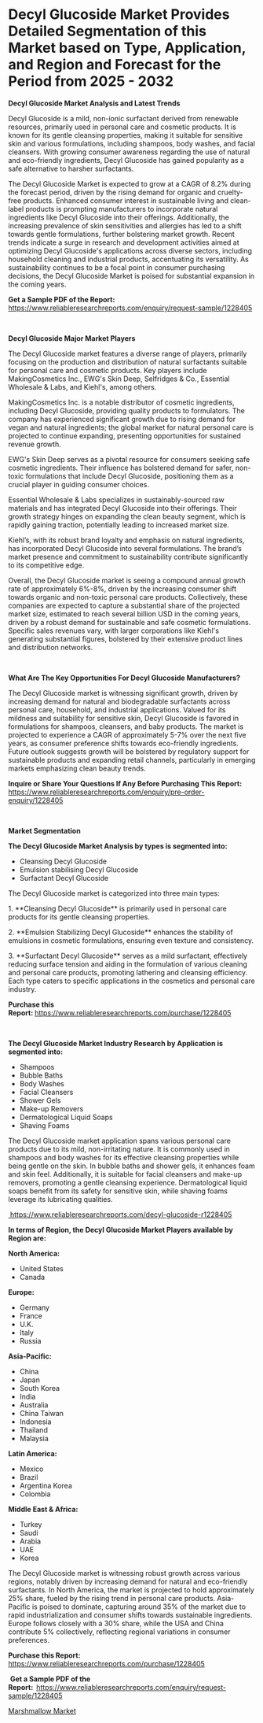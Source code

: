 <p><h1>Decyl Glucoside Market Provides Detailed Segmentation of this Market based on Type, Application, and Region and Forecast for the Period from 2025 - 2032</h1></p><p><strong>Decyl Glucoside Market Analysis and Latest Trends</strong></p>
<p><p>Decyl Glucoside is a mild, non-ionic surfactant derived from renewable resources, primarily used in personal care and cosmetic products. It is known for its gentle cleansing properties, making it suitable for sensitive skin and various formulations, including shampoos, body washes, and facial cleansers. With growing consumer awareness regarding the use of natural and eco-friendly ingredients, Decyl Glucoside has gained popularity as a safe alternative to harsher surfactants.</p><p>The Decyl Glucoside Market is expected to grow at a CAGR of 8.2% during the forecast period, driven by the rising demand for organic and cruelty-free products. Enhanced consumer interest in sustainable living and clean-label products is prompting manufacturers to incorporate natural ingredients like Decyl Glucoside into their offerings. Additionally, the increasing prevalence of skin sensitivities and allergies has led to a shift towards gentle formulations, further bolstering market growth. Recent trends indicate a surge in research and development activities aimed at optimizing Decyl Glucoside's applications across diverse sectors, including household cleaning and industrial products, accentuating its versatility. As sustainability continues to be a focal point in consumer purchasing decisions, the Decyl Glucoside Market is poised for substantial expansion in the coming years.</p></p>
<p><strong>Get a Sample PDF of the Report:&nbsp;</strong> <a href="https://www.reliableresearchreports.com/enquiry/request-sample/1228405?utm_campaign=2472&utm_medium=2&utm_source=Github&utm_content=ia&utm_term=14022025&utm_id=decyl-glucoside">https://www.reliableresearchreports.com/enquiry/request-sample/1228405</a></p>
<p>&nbsp;</p>
<p><strong>Decyl Glucoside Major Market Players</strong></p>
<p><p>The Decyl Glucoside market features a diverse range of players, primarily focusing on the production and distribution of natural surfactants suitable for personal care and cosmetic products. Key players include MakingCosmetics Inc., EWG's Skin Deep, Selfridges & Co., Essential Wholesale & Labs, and Kiehl's, among others. </p><p>MakingCosmetics Inc. is a notable distributor of cosmetic ingredients, including Decyl Glucoside, providing quality products to formulators. The company has experienced significant growth due to rising demand for vegan and natural ingredients; the global market for natural personal care is projected to continue expanding, presenting opportunities for sustained revenue growth.</p><p>EWG's Skin Deep serves as a pivotal resource for consumers seeking safe cosmetic ingredients. Their influence has bolstered demand for safer, non-toxic formulations that include Decyl Glucoside, positioning them as a crucial player in guiding consumer choices.</p><p>Essential Wholesale & Labs specializes in sustainably-sourced raw materials and has integrated Decyl Glucoside into their offerings. Their growth strategy hinges on expanding the clean beauty segment, which is rapidly gaining traction, potentially leading to increased market size.</p><p>Kiehl’s, with its robust brand loyalty and emphasis on natural ingredients, has incorporated Decyl Glucoside into several formulations. The brand’s market presence and commitment to sustainability contribute significantly to its competitive edge.</p><p>Overall, the Decyl Glucoside market is seeing a compound annual growth rate of approximately 6%-8%, driven by the increasing consumer shift towards organic and non-toxic personal care products. Collectively, these companies are expected to capture a substantial share of the projected market size, estimated to reach several billion USD in the coming years, driven by a robust demand for sustainable and safe cosmetic formulations. Specific sales revenues vary, with larger corporations like Kiehl's generating substantial figures, bolstered by their extensive product lines and distribution networks.</p></p>
<p>&nbsp;</p>
<p><strong>What Are The Key Opportunities For Decyl Glucoside Manufacturers?</strong></p>
<p><p>The Decyl Glucoside market is witnessing significant growth, driven by increasing demand for natural and biodegradable surfactants across personal care, household, and industrial applications. Valued for its mildness and suitability for sensitive skin, Decyl Glucoside is favored in formulations for shampoos, cleansers, and baby products. The market is projected to experience a CAGR of approximately 5-7% over the next five years, as consumer preference shifts towards eco-friendly ingredients. Future outlook suggests growth will be bolstered by regulatory support for sustainable products and expanding retail channels, particularly in emerging markets emphasizing clean beauty trends.</p></p>
<p><strong>Inquire or Share Your Questions If Any Before Purchasing This Report:</strong> <a href="https://www.reliableresearchreports.com/enquiry/pre-order-enquiry/1228405?utm_campaign=2472&utm_medium=2&utm_source=Github&utm_content=ia&utm_term=14022025&utm_id=decyl-glucoside">https://www.reliableresearchreports.com/enquiry/pre-order-enquiry/1228405</a></p>
<p>&nbsp;</p>
<p><strong>Market Segmentation</strong></p>
<p><strong>The Decyl Glucoside Market Analysis by types is segmented into:</strong></p>
<p><ul><li>Cleansing Decyl Glucoside</li><li>Emulsion stabilising Decyl Glucoside</li><li>Surfactant Decyl Glucoside</li></ul></p>
<p><p>The Decyl Glucoside market is categorized into three main types: </p><p>1. **Cleansing Decyl Glucoside** is primarily used in personal care products for its gentle cleansing properties. </p><p>2. **Emulsion Stabilizing Decyl Glucoside** enhances the stability of emulsions in cosmetic formulations, ensuring even texture and consistency. </p><p>3. **Surfactant Decyl Glucoside** serves as a mild surfactant, effectively reducing surface tension and aiding in the formulation of various cleaning and personal care products, promoting lathering and cleansing efficiency. Each type caters to specific applications in the cosmetics and personal care industry.</p></p>
<p><strong>Purchase this Report:&nbsp;</strong><a href="https://www.reliableresearchreports.com/purchase/1228405?utm_campaign=2472&utm_medium=2&utm_source=Github&utm_content=ia&utm_term=14022025&utm_id=decyl-glucoside">https://www.reliableresearchreports.com/purchase/1228405</a></p>
<p>&nbsp;</p>
<p><strong>The Decyl Glucoside Market Industry Research by Application is segmented into:</strong></p>
<p><ul><li>Shampoos</li><li>Bubble Baths</li><li>Body Washes</li><li>Facial Cleansers</li><li>Shower Gels</li><li>Make-up Removers</li><li>Dermatological Liquid Soaps</li><li>Shaving Foams</li></ul></p>
<p><p>The Decyl Glucoside market application spans various personal care products due to its mild, non-irritating nature. It is commonly used in shampoos and body washes for its effective cleansing properties while being gentle on the skin. In bubble baths and shower gels, it enhances foam and skin feel. Additionally, it is suitable for facial cleansers and make-up removers, promoting a gentle cleansing experience. Dermatological liquid soaps benefit from its safety for sensitive skin, while shaving foams leverage its lubricating qualities.</p></p>
<p><a href="https://www.reliableresearchreports.com/decyl-glucoside-r1228405?utm_campaign=2472&utm_medium=2&utm_source=Github&utm_content=ia&utm_term=14022025&utm_id=decyl-glucoside">&nbsp;https://www.reliableresearchreports.com/decyl-glucoside-r1228405</a></p>
<p><strong>In terms of Region, the Decyl Glucoside Market Players available by Region are:</strong></p>
<p>
    <p> <strong> North America: </strong>
        <ul>
            <li>United States</li>
            <li>Canada</li>
        </ul>
        </p> 
    <p> <strong> Europe: </strong>
        <ul>
            <li>Germany</li>
            <li>France</li>
            <li>U.K.</li>
            <li>Italy</li>
            <li>Russia</li>
        </ul>
        </p> 
    <p> <strong> Asia-Pacific: </strong>
        <ul>
            <li>China</li>
            <li>Japan</li>
            <li>South Korea</li>
            <li>India</li>
            <li>Australia</li>
            <li>China Taiwan</li>
            <li>Indonesia</li>
            <li>Thailand</li>
            <li>Malaysia</li>
        </ul>
        </p> 
    <p> <strong> Latin America: </strong>
        <ul>
            <li>Mexico</li>
            <li>Brazil</li>
            <li>Argentina Korea</li>
            <li>Colombia</li>
        </ul>
        </p> 
    <p> <strong> Middle East & Africa: </strong>
        <ul>
            <li>Turkey</li>
            <li>Saudi</li>
            <li>Arabia</li>
            <li>UAE</li>
            <li>Korea</li>
        </ul>
    </p>
    </p>
<p><p>The Decyl Glucoside market is witnessing robust growth across various regions, notably driven by increasing demand for natural and eco-friendly surfactants. In North America, the market is projected to hold approximately 25% share, fueled by the rising trend in personal care products. Asia-Pacific is poised to dominate, capturing around 35% of the market due to rapid industrialization and consumer shifts towards sustainable ingredients. Europe follows closely with a 30% share, while the USA and China contribute 5% collectively, reflecting regional variations in consumer preferences.</p></p>
<p><strong>Purchase this Report: </strong><a href="https://www.reliableresearchreports.com/purchase/1228405?utm_campaign=2472&utm_medium=2&utm_source=Github&utm_content=ia&utm_term=14022025&utm_id=decyl-glucoside">https://www.reliableresearchreports.com/purchase/1228405</a></p>
<p>&nbsp;<strong>Get a Sample PDF of the Report:&nbsp;&nbsp;</strong><a href="https://www.reliableresearchreports.com/enquiry/request-sample/1228405?utm_campaign=2472&utm_medium=2&utm_source=Github&utm_content=ia&utm_term=14022025&utm_id=decyl-glucoside">https://www.reliableresearchreports.com/enquiry/request-sample/1228405</a></p>
<p><strong></strong></p>
<p><p><a href="https://github.com/bholdsfofie/Market-Research-Report-List-1/blob/main/marshmallow-market.md?utm_campaign=2472&utm_medium=2&utm_source=Github&utm_content=ia&utm_term=14022025&utm_id=decyl-glucoside">Marshmallow Market</a></p></p>